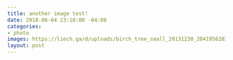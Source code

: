 ```yaml
---
title: another image test!
date: 2018-06-04 23:10:00 -04:00
categories:
- photo
images: https://liech.ga/d/uploads/birch_tree_small_20131230_2041956203.png
layout: post
---
```


